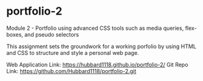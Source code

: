 # portfolio-2
Module 2 - Portfolio using advanced CSS tools such as media queries, flex-boxes, and pseudo selectors

This assignment sets the groundwork for a working porfolio by using HTML and CSS to structure and style a personal web page.


Web Application Link: https://hubbard1118.github.io/portfolio-2/
Git Repo Link: https://github.com/Hubbard1118/portfolio-2.git

